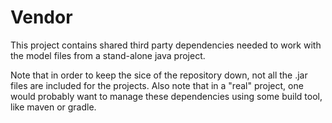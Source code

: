 # Vendor

This project contains shared third party dependencies needed to work with 
the model files from a stand-alone java project.

Note that in order to keep the sice of the repository down, not all the
.jar files are included for the projects. Also note that in a "real"
project, one would probably want to manage these dependencies using some
build tool, like maven or gradle.
